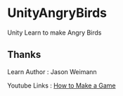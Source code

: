 # UnityAngryBirds
Unity Learn to make Angry Birds 



## Thanks

Learn Author : Jason Weimann

Youtube Links : [How to Make a Game](https://www.youtube.com/watch?v=OR0e-1UBEOU)

